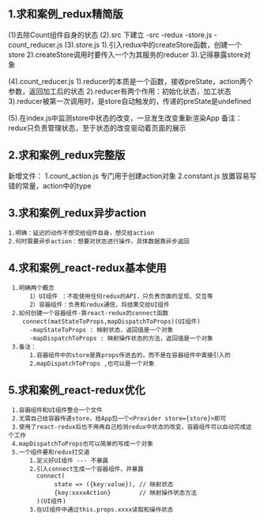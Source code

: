 ## 1.求和案例_redux精简版

  (1)去除Count组件自身的状态
  (2).src 下建立
       -src 
         -redux
           -store.js
           -count_reducer.js
  (3).store.js
       1).引入redux中的createStore函数，创建一个store
       2).createStore调用时要传入一个为其服务的reducer
       3).记得暴露store对象

  (4).count_reducer.js
       1).reducer的本质是一个函数，接收preState，action两个参数，返回加工后的状态
       2).reducer有两个作用：初始化状态，加工状态
       3).reducer被第一次调用时，是store自动触发的，传递的preState是undefined

  (5).在index.js中监测store中状态的改变，一旦发生改变重新渲染App
  备注：redux只负责管理状态，至于状态的改变驱动着页面的展示

## 2.求和案例_redux完整版
   新增文件：
     1.count_action.js 专门用于创建action对象
     2.constant.js 放置容易写错的常量，action中的type

## 3.求和案例_redux异步action
    1.明确：延迟的动作不想交给组件自身，想交给action
    2.何时需要异步action：想要对状态进行操作，具体数据靠异步返回
    
## 4.求和案例_react-redux基本使用
     1.明确两个概念
          1）UI组件 ：不能使用任何redux的API，只负责页面的呈现、交互等
          2）容器组件：负责和redux通信，将结果交给UI组件
     2.如何创建一个容器组件-靠react-redux的connect函数
        connect(matStateToProps,mapDispatchToProps)(UI组件)
          -mapStateToProps : 映射状态，返回值是一个对象
          -mapDispatchToProps : 映射操作状态的方法，返回值是一个对象
     3.备注：
          1.容器组件中的store是靠props传进去的，而不是在容器组件中直接引入的
          2.mapDispatchToProps ,也可以是一个对象


## 5.求和案例_react-redux优化
     1.容器组件和UI组件整合一个文件
     2.无需自己给容器传递store，给App包一个<Provider store={store}>即可
     3.使用了react-redux后也不用再自己检测redux中状态的改变，容器组件可以自动完成这个工作
     4.mapDispatchToProps也可以简单的写成一个对象
     5.一个组件要和redux打交道
          1.定义好UI组件 --- 不暴露
          2.引入connect生成一个容器组件，并暴露
            connect(
                 state => ({key:value}), // 映射状态
                 {key:xxxxAction}        // 映射操作状态方法
            )(UI组件)
          3.在UI组件中通过this.props.xxxx读取和操作状态